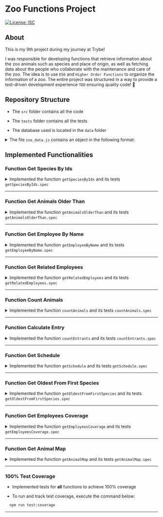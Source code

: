# Zoo Functions Project

[![License: ISC](https://img.shields.io/badge/License-ISC-blue.svg)](https://opensource.org/licenses/ISC)

## About

This is my 9th project during my journey at Trybe!

I was responsible for developing functions that retrieve information about the zoo animals such as species and place of origin, as well as fetching data about the people who collaborate with the maintenance and care of the zoo. The idea is to use `ES6` and `Higher Order Functions` to organize the information of a zoo. The entire project was structured in a way to provide a test-driven development experience `TDD` ensuring quality code! 🐘

## Repository Structure

- The `src` folder contains all the code

- The `tests` folder contains all the tests

- The database used is located in the `data` folder

<details>
  <summary>
    The file <code>zoo_data.js</code> contains an object in the following format:
  </summary> <br />

  ```js
  {
    species: [
      {
        id: lionId,
        name: 'lions',
        popularity: 4,
        location: 'NE',
        availability: ['Tuesday', 'Thursday', 'Saturday', 'Sunday'],
        residents: [
          {
            name: 'Zena',
            sex: 'female',
            age: 12,
          }
        ],
      }
    ],
    employees: [
      {
        id: 'c5b83cb3-a451-49e2-ac45-ff3f54fbe7e1',
        firstName: 'Nigel',
        lastName: 'Nelson',
        managers: [burlId, olaId],
        responsibleFor: [lionId, tigersId],
      }
    ],
    hours: {
      Tuesday: { open: 8, close: 6 },
      Wednesday: { open: 8, close: 6 },
      Thursday: { open: 10, close: 8 },
      Friday: { open: 10, close: 8 },
      Saturday: { open: 8, close: 10 },
      Sunday: { open: 8, close: 8 },
      Monday: { open: 0, close: 0 },
    },
    prices: {
      adult: 49.99,
      senior: 24.99,
      child: 20.99,
    },
  }
  ```
<details>
  <summary>
    The <code>species</code> array holds information about each zoo species
  </summary> <br />

  | Key | Description |
  | ------------ | ----------|
  | `id` | the identifier of the species |
  | `name` | name of the species |
  | `popularity` | popularity of that species |
  | `location` | region the animal species came from, with possible values: <br> - `NE`: northeast; <br> - `NW`: northwest; <br> - `SE`: southeast; <br> - `SW`: southwest |
  | `availability` | availability for visiting animals of that species |
  | `residents` | information about animals of that species residing in the zoo, where: <br> - `name`: the name of the animal, like `'Zena'`; <br> - `sex`: the sex of the animal, like `'female'`; <br> - `age`: the age of the animal |

</details>

<br />

<details>
  <summary>
    The <code>employees</code> array holds information about each employee
  </summary> <br />

  | Key | Description |
  | ----------- | ------ |
  | `id` | The identifier of the person |
  | `firstName` | first name of the person |
  | `lastName` | last name of the person |
  | `managers` | the **IDs** of the person's managers |
  | `responsibleFor` | the **IDs** of the species for which the person is responsible |

</details>

<br />

<details>
  <summary>
  The <code>hours</code> object holds information about the zoo's opening hours
  </summary> <br />

  | Key | Description |
  | --------- | -------------------------------------------------- |
  | `Tuesday`<br> `Wednesday`<br> `Thursday`<br> `Friday`<br> `Saturday`<br> `Sunday`<br> `Monday` | **Days of the week:** <br> - `open`: Opening time <br> - `close`: Closing time |

</details>

<br />

<details>
  <summary>
    The <code>prices</code> object holds information about the zoo's ticket prices
  </summary> <br />

  | Key | Description |
  | -------- | ------ |
  | `adult` | price for adults |
  | `senior` | price for seniors |
  | `child` | price for children |

</details>

</details>

## Implemented Functionalities

### Function Get Species By Ids

<details>
  <summary>
    Implemented the function <code>getSpeciesByIds</code> and its tests <code>getSpeciesByIds.spec</code>
  </summary> <br />

  - The function can receive a single `ID` or multiple `IDs`, thus searching for animal species and returning an array containing the found species, displaying the following information:

    - Name of the found species
    - Population of individuals
    - Location in the Zoo
    - Available days for visitation
    - Information about each individual of that species

  - The tests `getSpeciesByIds.spec` ensure that:

    - Returns an empty array if no parameters are passed
    - If passed a single `ID` as a parameter, it returns an array with the species corresponding to that `ID`
    - If passed more than one `ID`, it returns an array with the species corresponding to the `IDs`
</details>

---

### Function Get Animals Older Than

<details>
  <summary>
    Implemented the function <code>getAnimalsOlderThan</code> and its tests <code>getAnimalsOlderThan.spec</code>
  </summary> <br />

  - The function takes a species and an age as parameters and then:

    - Returns `true` if **all** animals of that species have an age equal or greater than the age passed as a parameter
    - Returns `false` if any animal of the species does not meet the minimum age passed as a parameter

  - The tests in `getAnimalsOlderThan.spec` ensure that:

    - Correctly verifies the age of all animals of the specified species and returns the correct boolean value according to the minimum age passed
</details>

---

### Function Get Employee By Name

<details>
  <summary>
    Implemented the function <code>getEmployeeByName</code> and its tests <code>getEmployeeByName.spec</code>
  </summary> <br />

  - The function receives a `string` as a parameter and if it matches the **first name** or **last name** of a zoo employee, it returns the employee's information in the following format:

    ```js
      {
        id: 'c5b83cb3-a451-49e2-ac45-ff3f54fbe7e1',
        firstName: 'Nigel',
        lastName: 'Nelson',
        managers: ['0e7b460e-acf4-4e17-bcb3-ee472265db83', 'fdb2543b-5662-46a7-badc-93d960fdc0a8'],
        responsibleFor: ['0938aa23-f153-4937-9f88-4858b24d6bce', 'e8481c1d-42ea-4610-8e11-1752cfc05a46'],
      }
    ```

  - The tests in `getEmployeeByName.spec` ensure that:

    - Return an empty object if no parameters are received
    - Return the employee object if the parameter matches their first name
    - Return the employee object if the parameter matches their last name
</details>

---

### Function Get Related Employees

<details>
  <summary>
    Implemented the function <code>getRelatedEmployees</code> and its tests <code>getRelatedEmployees.spec</code>
  </summary> <br />

  - The function checks if an employee is a manager and which employees they lead. Following the good practice of dividing the code into smaller parts, the file will have two functions:

    - The `isManager` function is responsible for checking if an employee is a manager:

      - Returns `true` if the passed `id` belongs to a manager
      - Returns `false` if the passed `id` does not belong to a manager

    - The `getRelatedEmployees` function is responsible for returning the employees led by the management:

      - Uses the `isManager` function to check if the person is a manager or not
      - If the person is not a manager, it throws an error with the message: **'The inserted ID does not belong to a manager employee!'**
      - If the person is a manager, it returns an array containing the first and last names of the employees managed by that person, for example:

        ```js
        [ 'Burl Bethea', 'Ola Orloff', 'Emery Elser' ];
        ```

  - The tests in `getRelatedEmployees.spec` ensure that:

    - The `isManager` function returns `true` if the passed `ID` belongs to a manager employee
    - The `isManager` function returns `false` if the passed `ID` does not belong to a manager employee
    - The `getRelatedEmployees` function, if the passed `ID` belongs to a manager, returns an array containing the first and last names of the employees for whom they are responsible
    - The `getRelatedEmployees` function, if the passed `ID` does **not** belong to a manager, throws an error with the message: `'The inserted ID does not belong to a manager employee!'`
</details>

---

### Function Count Animals

<details>
  <summary>
    Implemented the function <code>countAnimals</code> and its tests <code>countAnimals.spec</code>
  </summary> <br />

  - The function `countAnimals` is responsible for counting the number of animals residing in the zoo, accepting `species` and `sex` as parameters in the format of an object

  - Returns the quantity of animals residing in the zoo of the species passed as a parameter. For example:

    - When receiving the argument `{ species: 'penguins' }`, it returns only the quantity (number) of penguins residing in the zoo
    - When receiving the argument `{ species: 'giraffes', sex: 'female' }`, it returns only the quantity (number) of female giraffes residing in the zoo

  - If no parameters are passed, it returns the quantity of animals residing per species. For example:

    ```javascript
      {
        lions: 4,
        // [...]
      }
    ```

  - The tests in `countAnimals.spec` ensure that:

    - If no parameters are received, it returns all species and the quantity of residents of each
    - If received as a parameter an object with the key `species`, it returns the quantity of animals of that species
    - If received as a parameter an object with the keys `species` and `sex`, it returns the quantity of animals of that species, in the specified sex
</details>

---

### Function Calculate Entry

<details>
  <summary>
    Implemented the function <code>countEntrants</code> and its tests <code>countEntrants.spec</code>
  </summary> <br />

  - The value of zoo entrances is calculated based on age groups, where:

    - `child`: individuals **under** 18 years old
    - `adult`: individuals aged **18 or older** and **under** 50 years old
    - `senior`: individuals aged **50 or older**

  - Considering the good practice of dividing the code into smaller parts, the file will have two functions, called `countEntrants` and `calculateEntry`. Both functions receive an array in the following format:

    ```javascript
    const entrants = [
      { name: 'Lara Carvalho', age: 5 },
      { name: 'Frederico Moreira', age: 5 },
      { name: 'Pedro Henrique Carvalho', age: 5 },
      { name: 'Maria Costa', age: 18 },
      { name: 'Núbia Souza', age: 18 },
      { name: 'Carlos Nogueira', age: 50 },
    ];
    ```

  - The `countEntrants` function is responsible for calculating the quantity of visitors per age group. It receives an array and returns an **object**:

    - It sums up the quantity of visitors per age group
    - It returns an object in the following format: `{ child: 3, adult: 2, senior: 1 }`

  - The `calculateEntry` function is responsible for summing up the value of people's entrance to the zoo. It receives an array and returns the **total** sum of entrance values:

    - It returns `0` if no parameter is passed or an empty array
    - It uses the `countEntrants` function to have the total quantity of people per age group
    - It sums up the entrance values per age group, example of return: `187.94`

  - The tests in `calculateEntry.spec` ensure that:

    - The `countEntrants` function, when receiving an array of visitors, returns an object with the count
    - The `calculateEntry` function returns 0 if no arguments are passed
    - The `calculateEntry` function returns 0 if `countEntrants` returns an empty object
    - The `calculateEntry` function, when receiving multiple arrays of visitors, returns the correct and formatted value
</details>

---

### Function Get Schedule

<details>
  <summary>
    Implemented the function <code>getSchedule</code> and its tests <code>getSchedule.spec</code>
  </summary> <br />

  - Provides a schedule of available visiting hours through a query for people visiting the zoo, who may want access to the schedule for the week, a specific day, or a specific animal

  - Returns an array with the weekdays on which an animal is available for visitation if the function parameter is an animal. For example:

    ```js
      getSchedule('lions');
      // the return will be [ 'Tuesday', 'Thursday', 'Saturday', 'Sunday' ];
    ```

  - Returns an object with all available hours for each day of the week if the function receives no parameter or the parameter passed is not an animal or a day

    - There is an object with all weekdays as keys
    - The values for each weekday are an object with keys `officeHour` and `exhibition`:
      - `officeHour` text with the opening and closing hours of the zoo on that weekday
      - `exhibition` an array with the names of all animals available for visitation on that weekday

    - The return is similar to:

      ```javascript
      {
        Tuesday: { // Weekday
          officeHour: 'Open from 8am until 6pm',
          exhibition: [ 'lions', 'tigers', 'bears', 'penguins', 'elephants', 'giraffes' ],
        },
        Wednesday: {
          officeHour: 'Open from 8am until 6pm',
          exhibition: [ 'tigers', 'bears', 'penguins', 'otters', 'frogs', 'giraffes' ],
        },
        // [...]
      }
      ```

  - The tests in `getSchedule.spec` ensure that:

    - If no parameters are received, it returns the hours for each day and which animals will be available
    - If it receives the name of an animal as a parameter, it returns an array with the days it will be on display
    - If it receives a single day as a parameter, it returns the hours for that day and which animals will be on display
    - If it receives parameters that are neither an animal nor a day, it returns the hours for each day and which animals will be on display
</details>

---

### Function Get Oldest From First Species

<details>
  <summary>
    Implemented the function <code>getOldestFromFirstSpecies</code> and its tests <code>getOldestFromFirstSpecies.spec</code>
  </summary> <br />

  - The function finds the oldest animal from the species managed by a collaborating person:

    - It receives an `ID` parameter referring to the collaborating person, and from this ID:
      - Finds the collaborating person with the `ID` passed as a parameter
      - Finds the **first** species of animal that the collaborating person is responsible for
      - Finds the oldest animal of that species
      - Returns an array with the information of the oldest animal of that species

  - The tests in `getOldestFromFirstSpecies.spec` ensure that:

    - Given the `ID`, the function finds the first species of animal managed by that person and returns an array with the name, gender, and age of the oldest animal of that species
</details>

---

### Function Get Employees Coverage

<details>
  <summary>
    Implemented the function <code>getEmployeesCoverage</code> and its tests <code>getEmployeesCoverage.spec</code>
  </summary> <br />

  - The function receives an object as a parameter and returns information about the employee and which species they are responsible for:

    - It receives an object as a parameter that will determine its behavior, with the following keys:
      - `name`: the first name **or** last name of the person to be searched
      - `id`: the id of the person to be searched
    - Returns the information of the corresponding person when receiving an object with the `name` property
    - Returns the information of the corresponding person when receiving an object with the `id` property

  - **Examples of using the `getEmployeesCoverage` function:**

    **INPUT:**

      ```js
      getEmployeesCoverage({ name: 'Sharonda' }); // receives the first name as parameter or
      getEmployeesCoverage({ name: 'Spry' }); // receives the last name as parameter or
      getEmployeesCoverage({ id: '4b40a139-d4dc-4f09-822d' }); // receives an id as parameter
      ```

    **OUTPUT:**

      ```json
      {
        "id": "4b40a139-d4dc-4f09-822d-ec25e819a5ad",
        "fullName": "Sharonda Spry",
        "species": [ "otters", "frogs" ],
        "locations": [ "SE", "SW" ]
      }
      ```

  - If the function receives no parameters, it returns an array with the information of **all** employees

  - If no person is found with the given first name, last name, or id, an error is thrown with the message **"Invalid information"**

  - Throws an error if the `name` or `id` is invalid

  - The tests in `getEmployeesCoverage.spec` ensure that:

    - If the object passed as a parameter has the `name` property, it should return only the corresponding person
    - If the object passed as a parameter has the `id` property, it should return only the corresponding person
    - If no parameters are received, it returns a list with the coverage of **all** employees
    - If there are no people with the specified `name` or `id`, an error is thrown
</details>

---

### Function Get Animal Map

<details>
  <summary>
    Implemented the function <code>getAnimalMap</code> and its tests <code>getAnimalMap.spec</code>
  </summary> <br />

  - It is responsible for categorizing animals by location, as well as filtering them by region, name, and sex based on a parameter. The return structure of the function is based on the species' location:

    ```js
      {
        NE: [ /* data here */],
        NW: [/* data here */],
        SE: [/* data here */],
        SW: [/* data here */],
      }
    ```

  - **The function's parameter will be an object that may contain:**

<details>
  <summary>
    <code>includeNames: true</code>, which returns the names of animals in the following format:
  </summary> <br />

```js
  NE: [
    { lions: ['Zena', 'Maxwell', 'Faustino', 'Dee'] },
    { giraffes: ['Gracia', 'Antone', 'Vicky', 'Clay', 'Arron', 'Bernard'] },
  ],
  // [...]
```
</details>

<details>
  <summary>
    <code>sorted: true</code> which returns the names of animals alphabetically in the following format:
  </summary> <br />

```js
  NE: [
    { lions: ['Dee', 'Faustino', 'Maxwell', 'Zena'] },
    { giraffes: ['Antone', 'Arron', 'Bernard', 'Clay', 'Gracia', 'Vicky'] },
  ],
  // [...]
```
</details>

<details>
  <summary>
    <code>sex: male</code> or <code>sex: female</code> returns the <strong>name</strong> of animals that are males or females in the following format:
  </summary><br />

```js
  NE: [
    { lions: ['Zena', 'Dee'] },
    { giraffes: ['Gracia', 'Vicky'] },
  ],
  // [...]
```
</details>

<br />

  - If the function receives no parameter, the animal species are categorized by location and an object is returned in the following format:

    ```javascript
    {
      NE: ['lions', 'giraffes'],
      NW: ['tigers', 'bears', 'elephants'],
      SE: ['penguins', 'otters'],
      SW: ['frogs', 'snakes'],
    }
    ```

  Thus:

  - It returns the species and names of animals if the function receives the parameter `{includeNames: true}`

  - It returns the species and names of animals in alphabetical order if the function receives the parameter `{includeNames: true, sorted: true}`

  - It returns the species of **all** animals categorized by location if the function:

    - receives no parameter
    - receives **only** the parameter `{sex: male/female}`
    - receives **only** the parameter `{sex: male/female}` **and/or** `{sorted: true}`

  - It returns the species and names of animals filtered by sex:

    - If the function's parameter is `{includeNames: true, sex: male/female}`

  - It returns the species and names of animals filtered by sex and in alphabetical order:

    - It returns the species and names of female animals in alphabetical order, if the function's parameter is `{includeNames: true, sex: male/female, sorted: true}`

  - The tests in `getAnimalMap.spec` ensure that:

    - If no parameters are received, it returns animals categorized by location
    - If parameters are received without the `includeNames` option specified, it returns animals categorized by location
    - If parameters are received with the `includeNames: true` option specified, it adds the animal names to the return
    - If parameters are received with the `sorted: true` option specified, it returns the names of the animals sorted
    - If parameters are received with the `sex: 'female'` or `sex: 'male'` option specified, it returns only female/male animals
    - If parameters are received with the `sex: 'female'` or `sex: 'male'` option specified and the `sorted: true` option specified, it returns only female/male animals with sorted names
</details>

---

### 100% Test Coverage

  - Implemented tests for **all** functions to achieve 100% coverage

  - To run and track test coverage, execute the command below:

```bash
  npm run test:coverage
```

---
